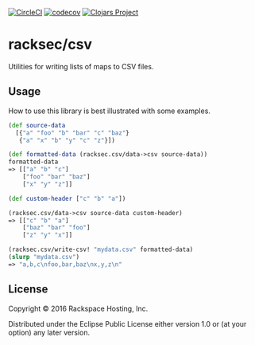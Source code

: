 [![CircleCI](https://circleci.com/gh/rackerlabs/csv.svg?style=shield&circle-token=fb6327af02555f8661ffc1d1016e64bf769ccf41)](https://circleci.com/gh/rackerlabs/csv)
[![codecov](https://codecov.io/gh/RackSec/csv/branch/master/graph/badge.svg)](https://codecov.io/gh/RackSec/csv)
[![Clojars Project](https://img.shields.io/clojars/v/racksec/csv.svg)](https://clojars.org/racksec/csv)

# racksec/csv

Utilities for writing lists of maps to CSV files.

## Usage

How to use this library is best illustrated with some examples.

```clojure
(def source-data
  [{"a" "foo" "b" "bar" "c" "baz"}
   {"a" "x" "b" "y" "c" "z"}])

(def formatted-data (racksec.csv/data->csv source-data))
formatted-data
=> [["a" "b" "c"]
    ["foo" "bar" "baz"]
    ["x" "y" "z"]]

(def custom-header ["c" "b" "a"])

(racksec.csv/data->csv source-data custom-header)
=> [["c" "b" "a"]
    ["baz" "bar" "foo"]
    ["z" "y" "x"]]

(racksec.csv/write-csv! "mydata.csv" formatted-data)
(slurp "mydata.csv")
=> "a,b,c\nfoo,bar,baz\nx,y,z\n"
```

## License

Copyright © 2016 Rackspace Hosting, Inc.

Distributed under the Eclipse Public License either version 1.0 or (at
your option) any later version.
